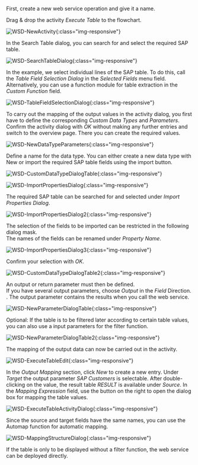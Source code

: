 First, create a new web service operation and give it a name. 

Drag & drop the activity *Execute Table* to the flowchart.

![WSD-NewActivity](/img/content/WSD-NewActivity.png){:class="img-responsive"}

In the Search Table dialog, you can search for and select the required SAP table.

![WSD-SearchTableDialog](/img/content/WSD-SearchTableDialog.png){:class="img-responsive"}

In the example, we select individual lines of the SAP table. To do this, call the *Table Field Selection Dialog* in the *Selected Fields* menu field. Alternatively, you can use a function module for table extraction in the *Custom Function* field.   

![WSD-TableFieldSelectionDialog](/img/content/WSD-TableFieldSelectionDialog.png){:class="img-responsive"}

To carry out the mapping of the output values in the activity dialog, you first have to define the corresponding *Custom Data Types* and *Parameters*. Confirm the activity dialog with *OK* without making any further entries and switch to the overview page. There you can create the required values. 

![WSD-NewDataTypeParameters](/img/content/WSD-NewDataTypeParameters.png){:class="img-responsive"}

Define a name for the data type. You can either create a new data type with New or import the required SAP table fields using the import button.

![WSD-CustomDataTypeDialogTable](/img/content/WSD-CustomDataTypeDialogTable.png){:class="img-responsive"}

![WSD-ImportPropertiesDialog](/img/content/WSD-ImportPropertiesDialog.png){:class="img-responsive"}

The required SAP table can be searched for and selected under *Import Properties Dialog*.

![WSD-ImportPropertiesDialog2](/img/content/WSD-ImportPropertiesDialog2.png){:class="img-responsive"}

The selection of the fields to be imported can be restricted in the following dialog mask. <br>
The names of the fields can be renamed under *Property Name*.

![WSD-ImportPropertiesDialog3](/img/content/WSD-ImportPropertiesDialog3.png){:class="img-responsive"}

Confirm your selection with *OK*. 

![WSD-CustomDataTypeDialogTable2](/img/content/WSD-CustomDataTypeDialogTable2.png){:class="img-responsive"}

An output or return parameter must then be defined. <br>
If you have several output parameters, choose *Output* in the *Field* Direction.<br>.
The output parameter contains the results when you call the web service.

![WSD-NewParameterDialogTable](/img/content/WSD-NewParameterDialogTable.png){:class="img-responsive"}

Optional: If the table is to be filtered later according to certain table values, you can also use a 
input parameters for the filter function. 

![WSD-NewParameterDialogTable2](/img/content/WSD-NewParameterDialogTable2.png){:class="img-responsive"}

The mapping of the output data can now be carried out in the activity.

![WSD-ExecuteTableEdit](/img/content/WSD-ExecuteTableEdit.png){:class="img-responsive"}

In the *Output Mapping* section, click *New* to create a new entry. Under *Target* the output parameter *SAP Customers* is selectable. After double-clicking on the value, the result table *RESULT* is available under *Source*. 
In the *Mapping Expression* field, use the button on the right to open the dialog box for mapping the table values. 


![WSD-ExecuteTableActivityDialog](/img/content/WSD-ExecuteTableActivityDialog.png){:class="img-responsive"}

Since the source and target fields have the same names, you can use the Automap function for automatic mapping. 

![WSD-MappingStructureDialog](/img/content/WSD-MappingStructureDialog.png){:class="img-responsive"}

If the table is only to be displayed without a filter function, the web service can be deployed directly.